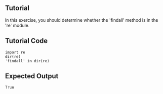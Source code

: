 ## Tutorial 
In this exercise, you should determine whether the 'findall' method is in the 're' module.

## Tutorial Code
    import re
    dir(re)
    'findall' in dir(re)


## Expected Output
	True
